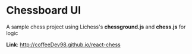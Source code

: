 # Chessboard UI

A sample chess project using Lichess's **chessground.js** and **chess.js** for logic

**Link**: <http://coffeeDev98.github.io/react-chess>
